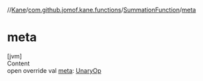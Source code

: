 //[Kane](../../index.md)/[com.github.jomof.kane.functions](../index.md)/[SummationFunction](index.md)/[meta](meta.md)



# meta  
[jvm]  
Content  
open override val [meta](meta.md): [UnaryOp](../../com.github.jomof.kane.impl/-unary-op/index.md)  



